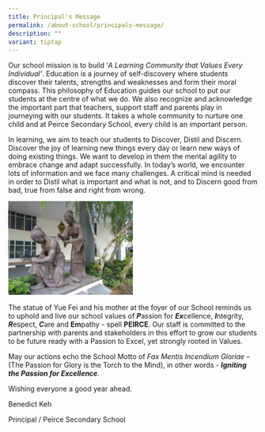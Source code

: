```yaml
---
title: Principal's Message
permalink: /about-school/principals-message/
description: ""
variant: tiptap
---
```

<p>Our school mission is to build ‘<em>A Learning Community that Values Every Individual’</em>. Education is a journey of self-discovery where students discover their talents, strengths and weaknesses and form their moral compass. This philosophy of Education guides our school to put our students at the centre of what we do. We also recognize and acknowledge the important part that teachers, support staff and parents play in journeying with our students. It takes a whole community to nurture one child and at Peirce Secondary School, every child is an important person.</p><p>In learning, we aim to teach our students to Discover, Distil and Discern. Discover the joy of learning new things every day or learn new ways of doing existing things. We want to develop in them the mental agility to embrace change and adapt successfully. In today’s world, we encounter lots of information and we face many challenges. A critical mind is needed in order to Distil what is important and what is not, and to Discern good from bad, true from false and right from wrong.</p><p></p><div class="isomer-image-wrapper"><img style="width: 50%;" height="auto" width="100%" alt="" src="/images/Yue-Fei-300x225.jpg"></div><p>The statue of Yue Fei and his mother at the foyer of our School reminds us to uphold and live our school values of <strong><em>P</em></strong>assion for <strong><em>Ex</em></strong>cellence, <strong><em>I</em></strong>ntegrity, <strong><em>R</em></strong>espect, <strong><em>C</em></strong>are and <strong>Em</strong>pathy - spell <strong>PEIRCE</strong>. Our staff is committed to the partnership with parents and stakeholders in this effort to grow our students to be future ready with a Passion to Excel, yet strongly rooted in Values.</p><p>May our actions echo the School Motto of <em>Fax Mentis Incendium Gloriae</em> – (The Passion for Glory is the Torch to the Mind), in other words - <strong><em>Igniting the Passion for Excellence</em></strong>.</p><p>Wishing everyone a good year ahead.</p><p></p><p>Benedict Keh</p><p>Principal / Peirce Secondary School</p><p></p>